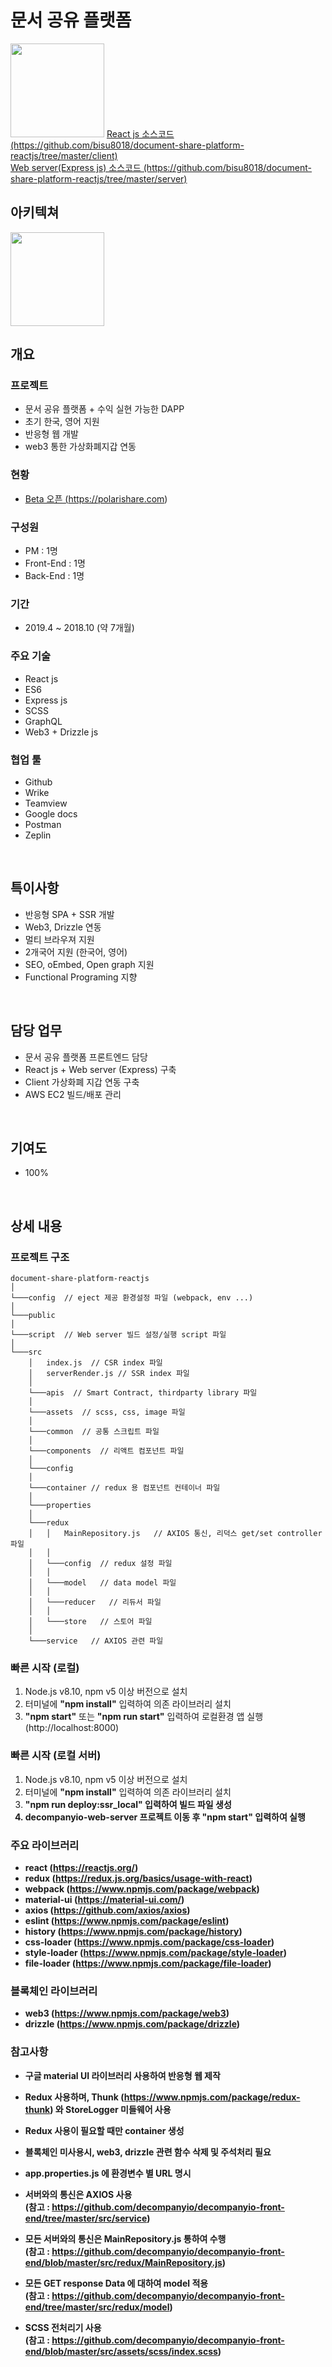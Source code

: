 # 문서 공유 플랫폼
<image src="doc/banner.png" style="width: 150px;">
<a href="https://github.com/bisu8018/document-share-platform-reactjs/tree/master/client">
  React js 소스코드 (https://github.com/bisu8018/document-share-platform-reactjs/tree/master/client)
</a><br>
<a href="https://github.com/bisu8018/document-share-platform-reactjs/tree/master/server">
  Web server(Express js) 소스코드 (https://github.com/bisu8018/document-share-platform-reactjs/tree/master/server)
</a>
  
## 아키텍쳐
<image src="doc/backend-archtecture.png" style="width: 150px;">
<br>

## 개요
### 프로젝트
- 문서 공유 플랫폼 + 수익 실현 가능한 DAPP
- 초기 한국, 영어 지원
- 반응형 웹 개발 
- web3 통한 가상화폐지갑 연동

### 현황
- <a href="https://polarishare.com">Beta 오픈 (https://polarishare.com)</a>

### 구성원 
- PM : 1명
- Front-End : 1명 
- Back-End : 1명

### 기간 
- 2019.4 ~ 2018.10 (약 7개월)

### 주요 기술
- React js 
- ES6
- Express js
- SCSS
- GraphQL
- Web3 + Drizzle js

### 협업 툴
- Github
- Wrike
- Teamview
- Google docs
- Postman
- Zeplin 
<br>

## 특이사항
- 반응형 SPA + SSR 개발
- Web3, Drizzle 연동
- 멀티 브라우져 지원
- 2개국어 지원 (한국어, 영어)
- SEO, oEmbed, Open graph 지원
- Functional Programing 지향
<br>

## 담당 업무
- 문서 공유 플랫폼 프론트엔드 담당
- React js + Web server (Express) 구축
- Client 가상화폐 지갑 연동 구축 
- AWS EC2 빌드/배포 관리
<br>

## 기여도
- 100%
<br>

## 상세 내용
### 프로젝트 구조
```
document-share-platform-reactjs
│
└───config  // eject 제공 환경설정 파일 (webpack, env ...)
│
└───public
│
└───script  // Web server 빌드 설정/실행 script 파일
│
└───src
    │   index.js  // CSR index 파일
    │   serverRender.js // SSR index 파일
    │
    └───apis  // Smart Contract, thirdparty library 파일
    │
    └───assets  // scss, css, image 파일
    │
    └───common  // 공통 스크립트 파일
    │
    └───components  // 리액트 컴포넌트 파일
    │
    └───config
    │
    └───container // redux 용 컴포넌트 컨테이너 파일
    │
    └───properties
    │
    └───redux
    │   │   MainRepository.js   // AXIOS 통신, 리덕스 get/set controller 파일
    │   │  
    │   └───config  // redux 설정 파일
    │   │  
    │   └───model   // data model 파일
    │   │  
    │   └───reducer   // 리듀서 파일
    │   │  
    │   └───store   // 스토어 파일
    │
    └───service   // AXIOS 관련 파일
```

### 빠른 시작 (로컬)
1. Node.js v8.10,  npm v5 이상 버전으로 설치
2. 터미널에 <b>"npm install"</b> 입력하여 의존 라이브러리 설치
3. <b>"npm start"</b> 또는 <b>"npm run start"</b> 입력하여 로컬환경 앱 실행 (http://localhost:8000)

### 빠른 시작 (로컬 서버)
1. Node.js v8.10,  npm v5 이상 버전으로 설치
2. 터미널에 <b>"npm install"</b> 입력하여 의존 라이브러리 설치
3. <b>"npm run deploy:ssr_local" 입력하여 빌드 파일 생성 
4. decompanyio-web-server 프로젝트 이동 후 "npm start" 입력하여 실행


### 주요 라이브러리
- react (https://reactjs.org/)
- redux (https://redux.js.org/basics/usage-with-react)
- webpack (https://www.npmjs.com/package/webpack)
- material-ui (https://material-ui.com/) 
- axios (https://github.com/axios/axios)
- eslint (https://www.npmjs.com/package/eslint) 
- history (https://www.npmjs.com/package/history)
- css-loader (https://www.npmjs.com/package/css-loader)
- style-loader (https://www.npmjs.com/package/style-loader)
- file-loader (https://www.npmjs.com/package/file-loader)

### 블록체인 라이브러리
- web3 (https://www.npmjs.com/package/web3)
- drizzle (https://www.npmjs.com/package/drizzle)

### 참고사항
- 구글 material UI 라이브러리 사용하여 반응형 웹 제작
- <b>Redux</b> 사용하며, <b>Thunk</b> (https://www.npmjs.com/package/redux-thunk) 와 StoreLogger 미들웨어 사용 
- <b>Redux</b> 사용이 필요할 때만 container 생성
- 블록체인 미사용시, <b>web3</b>, <b>drizzle</b> 관련 함수 삭제 및 주석처리 필요
- <b>app.properties.js</b> 에 환경변수 별 URL 명시

- 서버와의 통신은 <b>AXIOS</b> 사용 
<br>(참고 : https://github.com/decompanyio/decompanyio-front-end/tree/master/src/service)

- 모든 서버와의 통신은 <b>MainRepository.js</b> 통하여 수행 
<br>(참고 : https://github.com/decompanyio/decompanyio-front-end/blob/master/src/redux/MainRepository.js)

- 모든 <b>GET response Data</b> 에 대하여 <b>model</b> 적용 
<br>(참고 : https://github.com/decompanyio/decompanyio-front-end/tree/master/src/redux/model)
  
- <b>SCSS</b> 전처리기 사용 
<br>(참고 : https://github.com/decompanyio/decompanyio-front-end/blob/master/src/assets/scss/index.scss)

